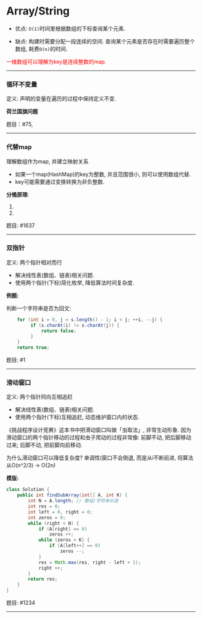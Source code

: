 # Array/String

* 优点: `O(1)`时间里根据数组的下标查询某个元素.

* 缺点: 构建时需要分配一段连续的空间. 查询某个元素是否存在时需要遍历整个数组, 耗费`O(n)`的时间.

<font color=red>一维数组可以理解为key是连续整数的map.</font>

---

### 循环不变量

定义: 声明的变量在遍历的过程中保持定义不变.

**荷兰国旗问题**

题目：#75, 

---

### 代替map

理解数组作为map, 并建立映射关系

* 如果一个map(HashMap)的key为整数, 并且范围很小, 则可以使用数组代替.
* key可能需要通过变换转换为非负整数.

**分桶原理**:

1.  
2. 

题目: #1637

---

### 双指针

定义: 两个指针相对而行

* 解决线性表(数组、链表)相关问题.
* 使用两个指针(下标)简化枚举, 降低算法时间复杂度.

**例题:**

判断一个字符串是否为回文:

```java
    for (int i = 0, j = s.length() - 1; i < j; ++i, --j) {
         if (s.charAt(i) != s.charAt(j)) {
             return false;
         }
    }
    return true;
```

题目: #1

---

### 滑动窗口

定义: 两个指针同向互相追赶

* 解决线性表(数组、链表)相关问题.
* 使用两个指针(下标)互相追赶, 动态维护窗口内的状态.

《挑战程序设计竞赛》这本书中把滑动窗口叫做「虫取法」, 非常生动形象.
因为滑动窗口的两个指针移动的过程和虫子爬动的过程非常像: 前脚不动, 把后脚移动过来; 后脚不动, 把前脚向前移动.

为什么滑动窗口可以降低复杂度? 单调性(窗口不会倒退, 而是从i不断前进, 将算法从O(n^2/3) -> O(2n)

**模版:**

```java
class Solution {
    public int findSubArray(int[] A, int K) {
        int N = A.length; // 数组/字符串长度
        int res = 0;
        int left = 0, right = 0;
        int zeros = 0;
        while (right < N) {
            if (A[right] == 0)
                zeros ++;
            while (zeros > K) {
                if (A[left++] == 0) 
                    zeros --;
            }
            res = Math.max(res, right - left + 1);
            right ++;
        }
        return res;
    }
}
```


题目: #1234

---